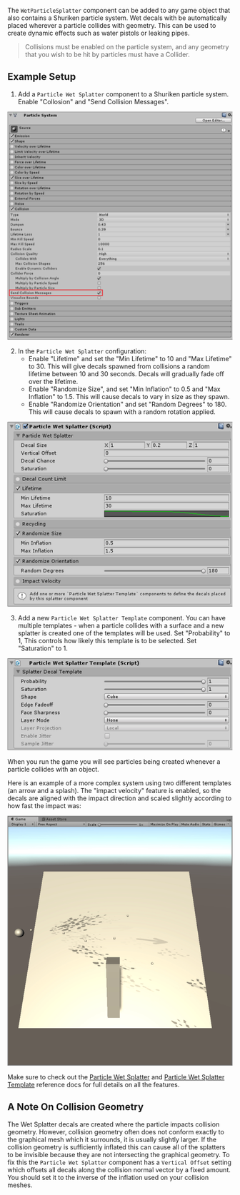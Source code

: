 The `WetParticleSplatter` component can be added to any game object that also contains a Shuriken particle system. Wet decals with be automatically placed wherever a particle collides with geometry. This can be used to create dynamic effects such as water pistols or leaking pipes.

> Collisions must be enabled on the particle system, and any geometry that you wish to be hit by particles must have a Collider.

## Example Setup

1. Add a `Particle Wet Splatter` component to a Shuriken particle system. Enable "Collosion" and "Send Collision Messages".

![Wet Decal Inspector](../images/ParticleCollisions.png)

2. In the `Particle Wet Splatter` configuration:
   - Enable "Lifetime" and set the "Min Lifetime" to 10 and "Max Lifetime" to 30. This will give decals spawned from collisions a random lifetime between 10 and 30 seconds. Decals will gradually fade off over the lifetime.
   - Enable "Randomize Size", and set "Min Inflation" to 0.5 and "Max Inflation" to 1.5. This will cause decals to vary in size as they spawn.
   - Enable "Randomize Orientation" and set "Random Degrees" to 180. This will cause decals to spawn with a random rotation applied.

![Particle Wet Splatter Configuration](../images/ParticleCollisionsDemoConfiguration.png)

3. Add a new `Particle Wet Splatter Template` component. You can have multiple templates - when a particle collides with a surface and a new splatter is created one of the templates will be used. Set "Probability" to 1, This controls how likely this template is to be selected. Set "Saturation" to 1.

![Particle Wet Splatter Template Configuration](../images/ParticleCollisionsTemplateDemoConfiguration.png)

When you run the game you will see particles being created whenever a particle collides with an object.

Here is an example of a more complex system using two different templates (an arrow and a splash). The "impact velocity" feature is enabled, so the decals are aligned with the impact direction and scaled slightly according to how fast the impact was:

![Gif Of Splatters](../images/ParticleWetSplatterAnim.gif)

Make sure to check out the [Particle Wet Splatter](../../Reference/ParticleWetSplatter) and [Particle Wet Splatter Template](../../Reference/ParticleWetSplatterTemplate) reference docs for full details on all the features.

## A Note On Collision Geometry

The Wet Splatter decals are created where the particle impacts collision geometry. However, collision geometry often does not conform exactly to the graphical mesh which it surrounds, it is usually slightly larger. If the collision geometry is sufficiently inflated this can cause all of the splatters to be invisible because they are not intersecting the graphical geometry. To fix this the `Particle Wet Splatter` component has a `Vertical Offset` setting which offsets all decals along the collision normal vector by a fixed amount. You should set it to the inverse of the inflation used on your collision meshes.